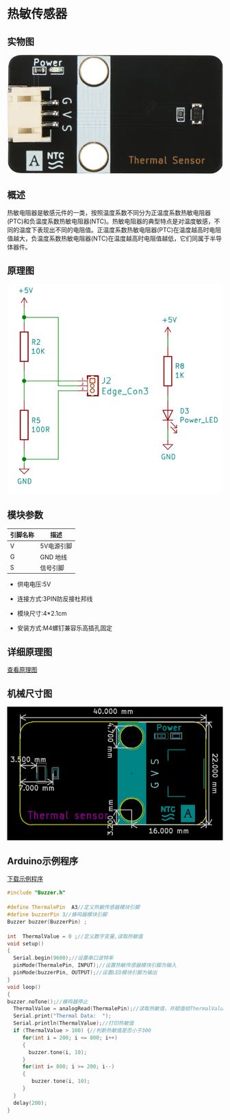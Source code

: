 # 热敏传感器

## 实物图

![实物图](thermal_sensor/thermal_sensor.png)

## 概述

热敏电阻器是敏感元件的一类，按照温度系数不同分为正温度系数热敏电阻器(PTC)和负温度系数热敏电阻器(NTC)。热敏电阻器的典型特点是对温度敏感，不同的温度下表现出不同的电阻值。正温度系数热敏电阻器(PTC)在温度越高时电阻值越大，负温度系数热敏电阻器(NTC)在温度越高时电阻值越低，它们同属于半导体器件。  

## 原理图

![原理图](thermal_sensor/thermal_sensor_schematic.png)

## 模块参数

| 引脚名称 | 描述       |
| :------- | ---------- |
| V        | 5V电源引脚 |
| G        | GND 地线   |
| S        | 信号引脚   |

- 供电电压:5V

- 连接方式:3PIN防反接杜邦线

- 模块尺寸:4*2.1cm

- 安装方式:M4螺钉兼容乐高插孔固定

## 详细原理图

 [查看原理图](thermal_sensor/thermal_sensor_schematic.pdf) 

## 机械尺寸图

![机械尺寸图](thermal_sensor/thermal_sensor_assembly.png)

## Arduino示例程序

 [下载示例程序](thermal_sensor/thermal_sensor.zip) 

```c++
#include "Buzzer.h"

#define ThermalePin  A3//定义热敏传感器模块引脚
#define buzzerPin 3//蜂鸣器模块引脚
Buzzer buzzer(BuzzerPin) ;

int  ThermalValue = 0 ;//定义数字变量,读取热敏值
void setup()
{
  Serial.begin(9600);//设置串口波特率
  pinMode(ThermalePin, INPUT);//设置热敏传感器模块引脚为输入
  pinMode(buzzerPin, OUTPUT);//设置LED模块引脚为输出
}
void loop()
{
buzzer.noTone();//蜂鸣器停止
  ThermalValue = analogRead(ThermalePin);//读取热敏值，并赋值给ThermalValue
  Serial.print("Thermal Data:  ");
  Serial.println(ThermalValue);//打印热敏值
  if (ThermalValue > 100) {//判断热敏值是否小于300
     for(int i = 200; i <= 800; i++)
     {
       buzzer.tone(i, 10);
     }
     for(int i= 800; i >= 200; i--)
     {
        buzzer.tone(i, 10);
     }
  } 
  delay(200);
}
```

